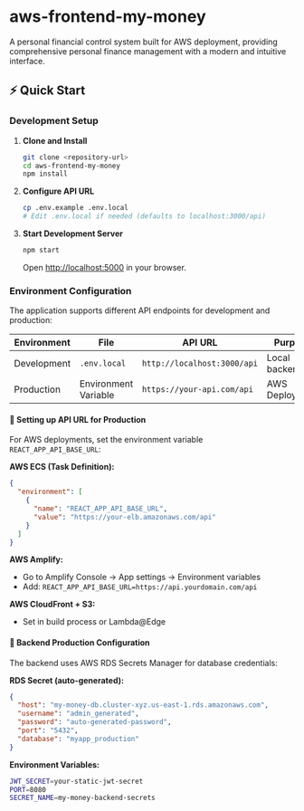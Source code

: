 # aws-frontend-my-money
A personal financial control system built for AWS deployment, providing comprehensive personal finance management with a modern and intuitive interface.

## ⚡ Quick Start

### Development Setup

1. **Clone and Install**
   ```bash
   git clone <repository-url>
   cd aws-frontend-my-money
   npm install
   ```

2. **Configure API URL**
   ```bash
   cp .env.example .env.local
   # Edit .env.local if needed (defaults to localhost:3000/api)
   ```

3. **Start Development Server**
   ```bash
   npm start
   ```
   Open [http://localhost:5000](http://localhost:5000) in your browser.

### Environment Configuration

The application supports different API endpoints for development and production:

| Environment | File | API URL | Purpose |
|-------------|------|---------|---------|
| Development | `.env.local` | `http://localhost:3000/api` | Local backend |
| Production | Environment Variable | `https://your-api.com/api` | AWS Deployment |

#### 🔧 Setting up API URL for Production

For AWS deployments, set the environment variable `REACT_APP_API_BASE_URL`:

**AWS ECS (Task Definition):**
```json
{
  "environment": [
    {
      "name": "REACT_APP_API_BASE_URL",
      "value": "https://your-elb.amazonaws.com/api"
    }
  ]
}
```

**AWS Amplify:**
- Go to Amplify Console → App settings → Environment variables
- Add: `REACT_APP_API_BASE_URL=https://api.yourdomain.com/api`

**AWS CloudFront + S3:**
- Set in build process or Lambda@Edge

#### 🔐 Backend Production Configuration

The backend uses AWS RDS Secrets Manager for database credentials:

**RDS Secret (auto-generated):**
```json
{
  "host": "my-money-db.cluster-xyz.us-east-1.rds.amazonaws.com",
  "username": "admin_generated",
  "password": "auto-generated-password",
  "port": "5432",
  "database": "myapp_production"
}
```

**Environment Variables:**
```bash
JWT_SECRET=your-static-jwt-secret
PORT=8080
SECRET_NAME=my-money-backend-secrets
```
